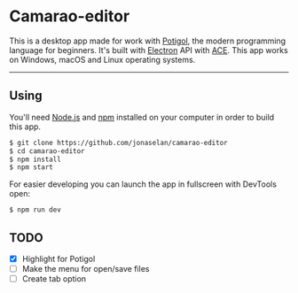 # Camarao-editor

This is a desktop app made for work with [Potigol](https://github.com/potigol/Potigol), the modern programming language for beginners. It's built with [Electron](http://electron.atom.io) API with [ACE](https://github.com/ajaxorg/ace). This app works on Windows, macOS and Linux operating systems.

---

## Using

You'll need [Node.js](https://nodejs.org) and [npm](https://www.npmjs.com/) installed on your computer in order to build this app.

```bash
$ git clone https://github.com/jonaselan/camarao-editor
$ cd camarao-editor
$ npm install
$ npm start
```

For easier developing you can launch the app in fullscreen with DevTools open:

```bash
$ npm run dev
```

## TODO


- [x] Highlight for Potigol
- [ ] Make the menu for open/save files
- [ ] Create tab option
